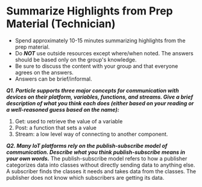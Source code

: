
# Summarize Highlights from Prep Material (Technician)

- Spend approximately 10-15 minutes summarizing highlights from the prep material.
- Do ***NOT*** use outside resources except where/when noted.  The answers should be based only on the group's knowledge.
- Be sure to discuss the content with your group and that everyone agrees on the answers.
- Answers can be brief/informal.

***Q1. Particle supports three major concepts for communication with devices on their platform, variables, functions, and streams.  Give a brief description of what you think each does (either based on your reading or a well-reasoned guess based on the name):***

1. Get: used to retrieve the value of a variable
1. Post: a function that sets a value
1. Stream: a low level way of connecting to another component.


***Q2. Many IoT platforms rely on the publish-subscribe model of communication. Describe what you think publish-subscribe means in your own words.***
  The publish-subscribe model refers to how a publisher categorizes data into classes without directly sending data to anything else. A subscriber finds the classes it needs and takes data from the classes. The publisher does not know which subscribers are getting its data. 
